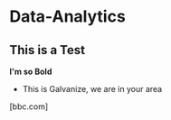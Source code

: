 # Data-Analytics

## This is a Test 

**I'm so Bold**

* This is Galvanize, we are in your area

[bbc.com]
